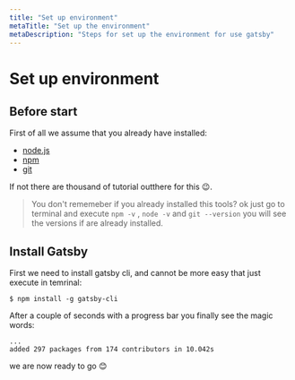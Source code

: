```yaml
---
title: "Set up environment"
metaTitle: "Set up the environment"
metaDescription: "Steps for set up the environment for use gatsby"
---
```


# Set up environment

## Before start

First of all we assume that you already have installed: 
- [node.js](https://nodejs.org/en/)
- [npm](https://www.npmjs.com/get-npm)
- [git](https://git-scm.com/book/en/v2/Getting-Started-Installing-Git)

If not there are thousand of tutorial outthere for this 😉.

> You don't rememeber if you already installed this tools? ok just go to terminal and execute `npm -v` , `node -v` and `git --version` you will see the versions if are already installed.

## Install Gatsby

First we need to install gatsby cli, and cannot be more easy that just execute in temrinal:

```
$ npm install -g gatsby-cli
```
After a couple of seconds with a progress bar you finally see the magic words:

```
...
added 297 packages from 174 contributors in 10.042s
```
we are now ready to go 😊